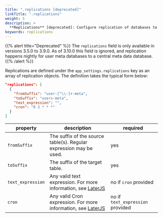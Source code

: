 ```yaml
---
title: ".replications [deprecated]"
linkTitle: ".replications"
weight: 5
description: >
  **Replications** [deprecated]: Configure replication of databases to a main meta database.
keywords: replications
---
```



{{% alert title="Deprecated" %}} 
The `replications` field is only available in versions 3.5.0 to 3.9.0. As of 3.10.0 this field is ignored, and replication happens nightly for user meta databases to a central meta data database.
{{% /alert %}}

Replications are defined under the `app_settings.replications` key as an array of replication objects. The definition takes the typical form below:


```json
"replications": [
  {
    "fromSuffix": "user-[^\\-]+-meta",
    "toSuffix": "users-meta",
    "text_expression": "",
    "cron": "0 2 * * *"
  }
]
```
|property|description|required|
|-------|---------|----------|
|`fromSuffix`|The suffix of the source table(s). Regular expression may be used.|yes|
|`toSuffix`|The suffix of the target table.|yes|
|`text_expression`|Any valid text expression. For more information, see [LaterJS](https://bunkat.github.io/later/parsers.html#text)|no if `cron` provided|
|`cron`|Any valid Cron expression. For more information, see [LaterJS](https://bunkat.github.io/later/parsers.html#cron)|no if `text_expression` provided|
